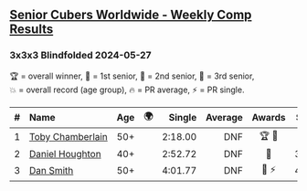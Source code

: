 <style>table {white-space: nowrap;}</style>
<link rel="stylesheet" type="text/css" href="/scw-comp/css/flags.css" />

## [Senior Cubers Worldwide - Weekly Comp Results](/scw-comp/results/)
### 3x3x3 Blindfolded 2024-05-27

<span style="white-space: nowrap;">🏆 = overall winner</span>, <span style="white-space: nowrap;">🥇 = 1st senior</span>, <span style="white-space: nowrap;">🥈 = 2nd senior</span>, <span style="white-space: nowrap;">🥉 = 3rd senior</span>, <span style="white-space: nowrap;">💥 = overall record (age group)</span>, <span style="white-space: nowrap;">🔥 = PR average</span>, <span style="white-space: nowrap;">⚡ = PR single</span>.

| # | Name | Age | 🌍 | Single | Average | Awards | Solve 1 | Solve 2 | Solve 3 | Video |
| :--: | :-- | :--: | :--: | --: | --: | :--: | --: | --: | --: | :-- |
| 1 | [Toby Chamberlain](../../persons/toby_chamberlain/333bf.md) | 50+ | <i class="flag flag-AU" /> | 2:18.00 | DNF | 🏆 🥇 | DNF | 2:18.00 | DNF | [Desktop](https://www.facebook.com/events/475143954967359/permalink/482335204248234) / [Mobile](https://m.facebook.com/events/475143954967359?view=permalink&id=482335204248234) |
| 2 | [Daniel Houghton](../../persons/daniel_houghton/333bf.md) | 40+ | <i class="flag flag-CH" /> | 2:52.72 | DNF | 🥈 | 3:27.75 | 2:52.72 | DNF | [Desktop](https://www.facebook.com/events/475143954967359/permalink/483002427514845) / [Mobile](https://m.facebook.com/events/475143954967359?view=permalink&id=483002427514845) |
| 3 | [Dan Smith](../../persons/dan_smith/333bf.md) | 50+ | <i class="flag flag-US" /> | 4:01.77 | DNF | 🥉 ⚡ | 4:25.29 | 4:01.77 | DNF | [Desktop](https://www.facebook.com/events/475143954967359/permalink/480711467743941) / [Mobile](https://m.facebook.com/events/475143954967359?view=permalink&id=480711467743941) |

<!-- Global site tag (gtag.js) - Google Analytics -->
<script async src="https://www.googletagmanager.com/gtag/js?id=UA-86348435-3"></script>
<script>window.dataLayer = window.dataLayer || []; function gtag() {dataLayer.push(arguments);} gtag('js', new Date()); gtag('config', 'UA-86348435-3');</script>
